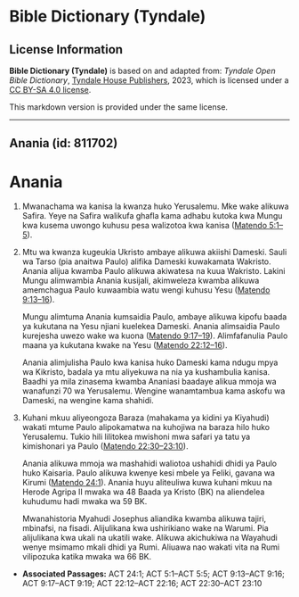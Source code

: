 # Bible Dictionary (Tyndale)

## License Information

**Bible Dictionary (Tyndale)** is based on and adapted from: _Tyndale Open Bible Dictionary_, [Tyndale House Publishers](https://tyndaleopenresources.com/), 2023, which is licensed under a [CC BY-SA 4.0 license](https://creativecommons.org/licenses/by-sa/4.0/legalcode.en).

This markdown version is provided under the same license.



--------------------------------

## Anania (id: 811702)

Anania
======

1. Mwanachama wa kanisa la kwanza huko Yerusalemu. Mke wake alikuwa Safira. Yeye na Safira walikufa ghafla kama adhabu kutoka kwa Mungu kwa kusema uwongo kuhusu pesa walizotoa kwa kanisa ([Matendo 5:1–5](https://ref.ly/Acts5:1-Acts5:5)).
2. Mtu wa kwanza kugeukia Ukristo ambaye alikuwa akiishi Dameski. Sauli wa Tarso (pia anaitwa Paulo) alifika Dameski kuwakamata Wakristo. Anania alijua kwamba Paulo alikuwa akiwatesa na kuua Wakristo. Lakini Mungu alimwambia Anania kusijali, akimweleza kwamba alikuwa amemchagua Paulo kuwaambia watu wengi kuhusu Yesu ([Matendo 9:13–16](https://ref.ly/Acts9:13-Acts9:16)).

    Mungu alimtuma Anania kumsaidia Paulo, ambaye alikuwa kipofu baada ya kukutana na Yesu njiani kuelekea Dameski. Anania alimsaidia Paulo kurejesha uwezo wake wa kuona ([Matendo 9:17–19](https://ref.ly/Acts9:17-Acts9:19)). Alimfafanulia Paulo maana ya kukutana kwake na Yesu ([Matendo 22:12–16](https://ref.ly/Acts22:12-Acts22:16)).

    Anania alimjulisha Paulo kwa kanisa huko Dameski kama ndugu mpya wa Kikristo, badala ya mtu aliyekuwa na nia ya kushambulia kanisa. Baadhi ya mila zinasema kwamba Ananiasi baadaye alikua mmoja wa wanafunzi 70 wa Yerusalemu. Wengine wanamtambua kama askofu wa Dameski, na wengine kama shahidi.

3. Kuhani mkuu aliyeongoza Baraza (mahakama ya kidini ya Kiyahudi) wakati mtume Paulo alipokamatwa na kuhojiwa na baraza hilo huko Yerusalemu. Tukio hili lilitokea mwishoni mwa safari ya tatu ya kimishonari ya Paulo ([Matendo 22:30–23:10](https://ref.ly/Acts22:30-Acts23:10)).

    Anania alikuwa mmoja wa mashahidi waliotoa ushahidi dhidi ya Paulo huko Kaisaria. Paulo alikuwa kwenye kesi mbele ya Feliki, gavana wa Kirumi ([Matendo 24:1](https://ref.ly/Acts24:1)). Anania huyu aliteuliwa kuwa kuhani mkuu na Herode Agripa II mwaka wa 48 Baada ya Kristo (BK) na aliendelea kuhudumu hadi mwaka wa 59 BK.

    Mwanahistoria Myahudi Josephus aliandika kwamba alikuwa tajiri, mbinafsi, na fisadi. Alijulikana kwa ushirikiano wake na Warumi. Pia alijulikana kwa ukali na ukatili wake. Alikuwa akichukiwa na Wayahudi wenye msimamo mkali dhidi ya Rumi. Aliuawa nao wakati vita na Rumi vilipozuka katika mwaka wa 66 BK.

* **Associated Passages:** ACT 24:1; ACT 5:1–ACT 5:5; ACT 9:13–ACT 9:16; ACT 9:17–ACT 9:19; ACT 22:12–ACT 22:16; ACT 22:30–ACT 23:10


